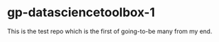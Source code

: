 # gp-datasciencetoolbox-1
This is the test repo which is the first of going-to-be many from my end.
